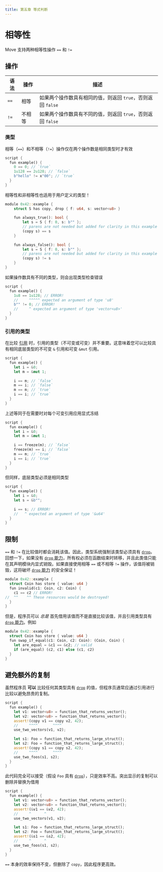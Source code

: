 ```yaml
---
title: 第五章 等式判断
---
```


# 相等性

Move 支持两种相等性操作 `==` 和 `!=`

## 操作

| 语法 | 操作 | 描述 |
| ------ | --------- | ------------------------------------------------------------ |
| `==` | 相等 | 如果两个操作数具有相同的值，则返回 `true`，否则返回 `false` |
| `!=` | 不相等 | 如果两个操作数具有不同的值，则返回 `true`，否则返回 `false` |

### 类型

相等（`==`）和不相等（`!=`）操作仅在两个操作数是相同类型时才有效

```rust
script {
  fun example() {
    0 == 0; // `true`
    1u128 == 2u128; // `false`
    b"hello" != x"00"; // `true`
  }
}
```

相等性和非相等性也适用于用户定义的类型！

```rust
module 0x42::example {
    struct S has copy, drop { f: u64, s: vector<u8> }
 
    fun always_true(): bool {
        let s = S { f: 0, s: b"" };
        // parens are not needed but added for clarity in this example
        (copy s) == s
    }
 
    fun always_false(): bool {
        let s = S { f: 0, s: b"" };
        // parens are not needed but added for clarity in this example
        (copy s) != s
    }
}
```

如果操作数具有不同的类型，则会出现类型检查错误

```rust
script {
  fun example() {
    1u8 == 1u128; // ERROR!
    //     ^^^^^ expected an argument of type 'u8'
    b"" != 0; // ERROR!
    //     ^ expected an argument of type 'vector<u8>'
  }
}
```

### 引用的类型

在比较 [引用](https://aptos.dev/en/build/smart-contracts/book/references) 时，引用的类型（不可变或可变）并不重要。这意味着您可以比较具有相同底层类型的不可变 `&` 引用和可变 `&mut` 引用。

```rust
script {
  fun example() {
    let i = &0;
    let m = &mut 1;
 
    i == m; // `false`
    m == i; // `false`
    m == m; // `true`
    i == i; // `true`
  }
}
```

上述等同于在需要时对每个可变引用应用显式冻结

```rust
script {
  fun example() {
    let i = &0;
    let m = &mut 1;
 
    i == freeze(m); // `false`
    freeze(m) == i; // `false`
    m == m; // `true`
    i == i; // `true`
  }
}
```

但同样，底层类型必须是相同类型

```rust
script {
  fun example() {
    let i = &0;
    let s = &b"";
 
    i == s; // ERROR!
    //   ^ expected an argument of type '&u64'
  }
}
```

## 限制

`==` 和 `!=` 在比较值时都会消耗该值。因此，类型系统强制该类型必须具有 [`drop`](https://aptos.dev/en/build/smart-contracts/book/abilities)。回想一下，如果没有 [`drop` 能力](https://aptos.dev/en/build/smart-contracts/book/abilities)，所有权必须在函数结束时转移，并且此类值只能在其声明模块内显式销毁。如果直接使用相等 `==` 或不相等 `!=` 操作，该值将被销毁，这将破坏 [`drop` 能力](https://aptos.dev/en/build/smart-contracts/book/abilities) 的安全保证！

```rust
module 0x42::example {
  struct Coin has store { value: u64 }
  fun invalid(c1: Coin, c2: Coin) {
    c1 == c2 // ERROR!
//  ^^    ^^ These resources would be destroyed!
  }
}
```

但是，程序员可以 *总是* 首先借用该值而不是直接比较该值，并且引用类型具有 [`drop` 能力](https://aptos.dev/en/build/smart-contracts/book/abilities)。例如

```rust
module 0x42::example {
  struct Coin has store { value: u64 }
  fun swap_if_equal(c1: Coin, c2: Coin): (Coin, Coin) {
    let are_equal = &c1 == &c2; // valid
    if (are_equal) (c2, c1) else (c1, c2)
  }
}
```

## 避免额外的复制

虽然程序员 **可以** 比较任何其类型具有 [`drop`](https://aptos.dev/en/build/smart-contracts/book/abilities) 的值，但程序员通常应通过引用进行比较以避免昂贵的复制。

```rust
script {
  fun example() {
    let v1: vector<u8> = function_that_returns_vector();
    let v2: vector<u8> = function_that_returns_vector();
    assert!(copy v1 == copy v2, 42);
    //     ^^^^       ^^^^
    use_two_vectors(v1, v2);
 
    let s1: Foo = function_that_returns_large_struct();
    let s2: Foo = function_that_returns_large_struct();
    assert!(copy s1 == copy s2, 42);
    //     ^^^^       ^^^^
    use_two_foos(s1, s2);
  }
}
```

此代码完全可以接受（假设 `Foo` 具有 [`drop`](https://aptos.dev/en/build/smart-contracts/book/abilities)），只是效率不高。突出显示的复制可以删除并替换为借用

```rust
script {
  fun example() {
    let v1: vector<u8> = function_that_returns_vector();
    let v2: vector<u8> = function_that_returns_vector();
    assert!(&v1 == &v2, 42);
    //     ^      ^
    use_two_vectors(v1, v2);
 
    let s1: Foo = function_that_returns_large_struct();
    let s2: Foo = function_that_returns_large_struct();
    assert!(&s1 == &s2, 42);
    //     ^      ^
    use_two_foos(s1, s2);
  }
}
```

`==` 本身的效率保持不变，但删除了 `copy`，因此程序更高效。
